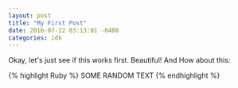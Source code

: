 ```yaml
---
layout: post
title: "My First Post"
date: 2016-07-22 03:13:01 -0400
categories: idk
---
```


Okay, let's just see if this works first. 
Beautiful! And How about this:

{% highlight Ruby %}
SOME RANDOM TEXT
{% endhighlight %}

